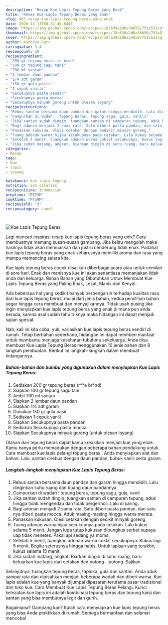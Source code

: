 ```yaml
---
description: "Resep Kue Lapis Tepung Beras yang Enak"
title: "Resep Kue Lapis Tepung Beras yang Enak"
slug: 967-resep-kue-lapis-tepung-beras-yang-enak
date: 2020-11-13T08:32:45.844Z
image: https://img-global.cpcdn.com/recipes/18c639a2d0a34650/751x532cq70/kue-lapis-tepung-beras-foto-resep-utama.jpg
thumbnail: https://img-global.cpcdn.com/recipes/18c639a2d0a34650/751x532cq70/kue-lapis-tepung-beras-foto-resep-utama.jpg
cover: https://img-global.cpcdn.com/recipes/18c639a2d0a34650/751x532cq70/kue-lapis-tepung-beras-foto-resep-utama.jpg
author: Kathryn Carr
ratingvalue: 3.4
reviewcount: 10
recipeingredient:
- "200 gr tepung beras re brnd"
- "100 gr tepung sagu tani"
- "700 ml santan"
- "2 lembar daun pandan"
- "1/4 sdt garam"
- "150 gr gula pasir"
- "1 cepuk vanili"
- "Secukupnya pasta pandan"
- "Secukupnya pasta mocca"
- "Secukupnya minyak goreng untuk olesan loyang"
recipeinstructions:
- "Rebus santan bersama daun pandan dan garam hingga mendidih. Lalu dinginkan suhu ruang dan buang daun pandannya."
- "Campurkan di wadah : tepung beras, tepung sagu, gula, vanili"
- "Jika santan sudah dingin, tuangkan santan di campuran tepung, aduk hingga tidak mengendap dan tidak bergerindil. Lalu di saring."
- "Bagi adonan menjadi 2 sama rata. Satu diberi pasta pandan, dan satu nya diberi pasta mocca. Aduk masing-masing hingga warna merata."
- "Panaskan kukusan. Olesi cetakan dengan sedikit minyak goreng."
- "Tuang adonan warna hijau secukupnya pada cetakan. Lalu kukus selama 5 menit. Jangan lupa tutup kukusan dibungkus serbet supaya uap tidak menetes. Pakai api sedang ya moms."
- "Setelah 5 menit, tuangkan adonan warna coklat secukupnya. Kukus lagi 5 menit. Begitu seterusnya hingga habis. Untuk lapisan yang terakhir, kukus selama 15 menit."
- "Jika sudah matang, angkat. Biarkan dingin di suhu ruang, baru keluarkan kue lapis dari cetakan dan potong - potong. Sajikan."
categories:
- Resep
tags:
- kue
- lapis
- tepung

katakunci: kue lapis tepung 
nutrition: 226 calories
recipecuisine: Indonesian
preptime: "PT25M"
cooktime: "PT59M"
recipeyield: "3"
recipecategory: Lunch

---
```



![Kue Lapis Tepung Beras](https://img-global.cpcdn.com/recipes/18c639a2d0a34650/751x532cq70/kue-lapis-tepung-beras-foto-resep-utama.jpg)

Lagi mencari inspirasi resep kue lapis tepung beras yang unik? Cara membuatnya memang susah-susah gampang. Jika keliru mengolah maka hasilnya tidak akan memuaskan dan justru cenderung tidak enak. Padahal kue lapis tepung beras yang enak seharusnya memiliki aroma dan rasa yang mampu memancing selera kita.

Kue lapis tepung beras cocok disajikan diberbagai acara atau untuk cemilan di sore hari. Enak dan manisnya kue ini akan senantiasa memanjakan lidah anda dan keluarga. Bahan Bahan yang Dibutuhkan Untuk Membuat Kue Lapis Tepung Beras yang Paling Enak, Lezat, Manis dan Kenyal.

Ada beberapa hal yang sedikit banyak berpengaruh terhadap kualitas rasa dari kue lapis tepung beras, mulai dari jenis bahan, kedua pemilihan bahan segar hingga cara membuat dan menyajikannya. Tidak usah pusing jika ingin menyiapkan kue lapis tepung beras yang enak di mana pun anda berada, karena asal sudah tahu triknya maka hidangan ini dapat menjadi sajian spesial.


Nah, kali ini kita coba, yuk, variasikan kue lapis tepung beras sendiri di rumah. Tetap berbahan sederhana, hidangan ini dapat memberi manfaat untuk membantu menjaga kesehatan tubuhmu sekeluarga. Anda bisa membuat Kue Lapis Tepung Beras menggunakan 10 jenis bahan dan 8 langkah pembuatan. Berikut ini langkah-langkah dalam membuat hidangannya.

<!--inarticleads1-->

##### Bahan-bahan dan bumbu yang digunakan dalam menyiapkan Kue Lapis Tepung Beras:

1. Sediakan 200 gr tepung beras (r**e br*nd)
1. Siapkan 100 gr tepung sagu tani
1. Ambil 700 ml santan
1. Siapkan 2 lembar daun pandan
1. Siapkan 1/4 sdt garam
1. Gunakan 150 gr gula pasir
1. Sediakan 1 cepuk vanili
1. Siapkan Secukupnya pasta pandan
1. Sediakan Secukupnya pasta mocca
1. Siapkan Secukupnya minyak goreng (untuk olesan loyang)


Olahan dari tepung beras dapat kamu kreasikan menjadi kue yang enak. Kamu hanya perlu memadukan dengan beberapa bahan pendukung untuk. Cara membuat kue lapis pelangi tepung beras : Anda menyiapkan alat dan bahan. Lalu, santan direbus dengan daun pandan, bubuk vanili serta garam. 

<!--inarticleads2-->

##### Langkah-langkah menyiapkan Kue Lapis Tepung Beras:

1. Rebus santan bersama daun pandan dan garam hingga mendidih. Lalu dinginkan suhu ruang dan buang daun pandannya.
1. Campurkan di wadah : tepung beras, tepung sagu, gula, vanili
1. Jika santan sudah dingin, tuangkan santan di campuran tepung, aduk hingga tidak mengendap dan tidak bergerindil. Lalu di saring.
1. Bagi adonan menjadi 2 sama rata. Satu diberi pasta pandan, dan satu nya diberi pasta mocca. Aduk masing-masing hingga warna merata.
1. Panaskan kukusan. Olesi cetakan dengan sedikit minyak goreng.
1. Tuang adonan warna hijau secukupnya pada cetakan. Lalu kukus selama 5 menit. Jangan lupa tutup kukusan dibungkus serbet supaya uap tidak menetes. Pakai api sedang ya moms.
1. Setelah 5 menit, tuangkan adonan warna coklat secukupnya. Kukus lagi 5 menit. Begitu seterusnya hingga habis. Untuk lapisan yang terakhir, kukus selama 15 menit.
1. Jika sudah matang, angkat. Biarkan dingin di suhu ruang, baru keluarkan kue lapis dari cetakan dan potong - potong. Sajikan.


Selanjutnya, tuangkan tepung beras, tapioka, gula dan santan. Anda aduk sampai rata dan dipisahkan menjadi beberapa wadah dan diberi warna. Kue lapis adalah kue yang banyak dijumpai dipasaran terutama pasar tradisional dan toko kue. Cara Membuat Kue Lapis Tepung Beras Pelangi. Kunci kelezatan kue lapis ini adalah kombinasi tepung beras dan tepung kanji dan santan yang bisa membutnya legit dan gurih. 

Bagaimana? Gampang kan? Itulah cara menyiapkan kue lapis tepung beras yang bisa Anda praktikkan di rumah. Semoga bermanfaat dan selamat mencoba!
